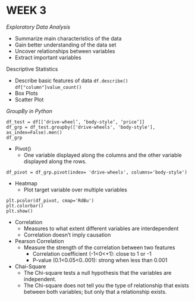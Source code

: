 # WEEK 3
*Exploratory Data Analysis*
* Summarize main characteristics of the data
* Gain better understanding of the data set
* Uncover relationships between variables
* Extract important variables

Descriptive Statistics
* Describe basic features of data
`df.describe()`<br>
`df["column"]value_count()`<br>
* Box Plots
* Scatter Plot

*GroupBy in Python*
```
df_test = df[[‘drive-wheel’, ‘body-style’, ‘price’]]
df_grp = df_test.groupby(['drive-wheels', 'body-style'], as_index=False).men()
df_grp
```
* Pivot()
	* One variable displayed along the columns and the other variable displayed along the rows.
```
df_pivot = df_grp.pivot(index= 'drive-wheels', columns='body-style')
```
* Heatmap
	* Plot target variable over multiple variables
```
plt.pcolor(df_pivot, cmap='RdBu')
plt.colorbar()
plt.show()
```
* Correlation
	* Measures to what extent different variables are interdependent
	* Correlation doesn’t imply causation
* Pearson Correlation
	* Measure the strength of the correlation between two features
		* Correlation coefficient (-1<0<+1): close to 1 or -1
		* P-value (0.1<0.05<0..001): strong when less than 0.001		
* Chai-Square
	* The Chi-square tests a null hypothesis that the variables are independent.
	* The Chi-square does not tell you the type of relationship that exists between both variables; but only that a relationship exists.
